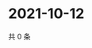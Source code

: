 # 2021-10-12

共 0 条

<!-- BEGIN WEIBO -->
<!-- 最后更新时间 Tue Oct 12 2021 05:07:21 GMT+0800 (China Standard Time) -->

<!-- END WEIBO -->
